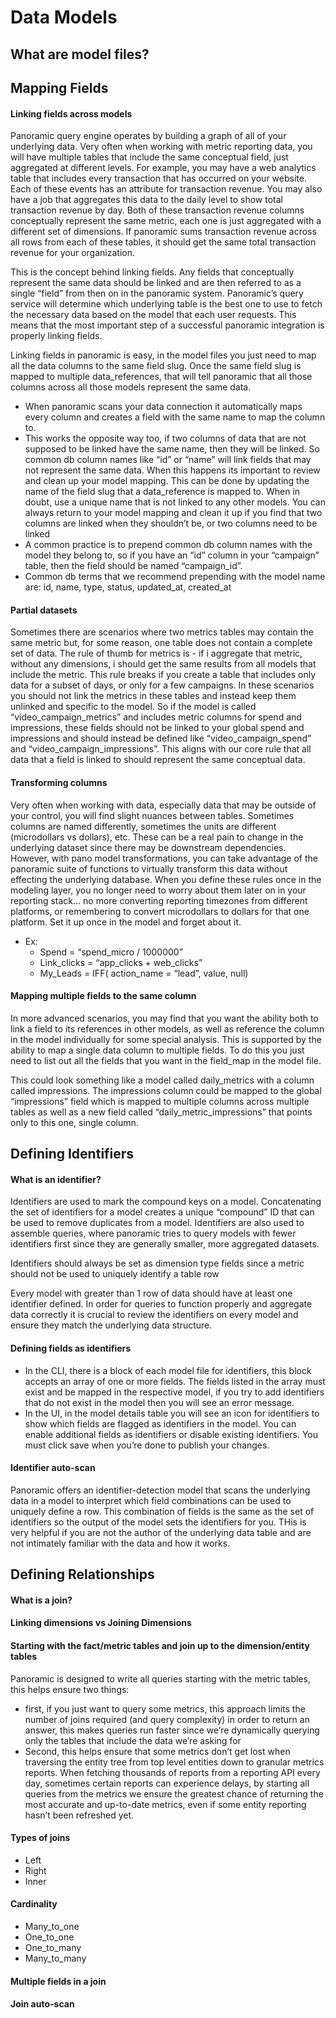 # Data Models

## What are model files?



## Mapping Fields

#### Linking fields across models

Panoramic query engine operates by building a graph of all of your underlying data. Very often when working with metric reporting data, you will have multiple tables that include the same conceptual field, just aggregated at different levels. For example, you may have a web analytics table that includes every transaction that has occurred on your website. Each of these events has an attribute for transaction revenue. You may also have a job that aggregates this data to the daily level to show total transaction revenue by day. Both of these transaction revenue columns conceptually represent the same metric, each one is just aggregated with a different set of dimensions. If panoramic sums transaction revenue across all rows from each of these tables, it should get the same total transaction revenue for your organization.

This is the concept behind linking fields. Any fields that conceptually represent the same data should be linked and are then referred to as a single “field” from then on in the panoramic system. Panoramic’s query service will determine which underlying table is the best one to use to fetch the necessary data based on the model that each user requests. This means that the most important step of a successful panoramic integration is properly linking fields.

Linking fields in panoramic is easy, in the model files you just need to map all the data columns to the same field slug. Once the same field slug is mapped to multiple data\_references, that will tell panoramic that all those columns across all those models represent the same data.

* When panoramic scans your data connection it automatically maps every column and creates a field with the same name to map the column to.
* This works the opposite way too, if two columns of data that are not supposed to be linked have the same name, then they will be linked. So common db column names like “id” or “name” will link fields that may not represent the same data. When this happens its important to review and clean up your model mapping. This can be done by updating the name of the field slug that a data\_reference is mapped to. When in doubt, use a unique name that is not linked to any other models. You can always return to your model mapping and clean it up if you find that two columns are linked when they shouldn’t be, or two columns need to be linked
* A common practice is to prepend common db column names with the model they belong to, so if you have an “id” column in your “campaign” table, then the field should be named “campaign\_id”.
* Common db terms that we recommend prepending with the model name are: id, name, type, status, updated\_at, created\_at

#### Partial datasets

Sometimes there are scenarios where two metrics tables may contain the same metric but, for some reason, one table does not contain a complete set of data. The rule of thumb for metrics is - if i aggregate that metric, without any dimensions, i should get the same results from all models that include the metric. This rule breaks if you create a table that includes only data for a subset of days, or only for a few campaigns. In these scenarios you should not link the metrics in these tables and instead keep them unlinked and specific to the model. So if the model is called “video\_campaign\_metrics” and includes metric columns for spend and impressions, these fields should not be linked to your global spend and impressions and should instead be defined like “video\_campaign\_spend” and “video\_campaign\_impressions”. This aligns with our core rule that all data that a field is linked to should represent the same conceptual data.

#### Transforming columns

Very often when working with data, especially data that may be outside of your control, you will find slight nuances between tables. Sometimes columns are named differently, sometimes the units are different \(microdollars vs dollars\), etc. These can be a real pain to change in the underlying dataset since there may be downstream dependencies. However, with pano model transformations, you can take advantage of the panoramic suite of functions to virtually transform this data without effecting the underlying database. When you define these rules once in the modeling layer, you no longer need to worry about them later on in your reporting stack… no more converting reporting timezones from different platforms, or remembering to convert microdollars to dollars for that one platform. Set it up once in the model and forget about it.

* Ex:
  * Spend = “spend\_micro / 1000000”
  * Link\_clicks = “app\_clicks + web\_clicks”
  * My\_Leads = IFF\( action\_name = “lead”, value, null\)

#### Mapping multiple fields to the same column

In more advanced scenarios, you may find that you want the ability both to link a field to its references in other models, as well as reference the column in the model individually for some special analysis. This is supported by the ability to map a single data column to multiple fields. To do this you just need to list out all the fields that you want in the field\_map in the model file.

This could look something like a model called daily\_metrics with a column called impressions. The impressions column could be mapped to the global “impressions” field which is mapped to multiple columns across multiple tables as well as a new field called “daily\_metric\_impressions” that points only to this one, single column.

## Defining Identifiers

#### What is an identifier?

Identifiers are used to mark the compound keys on a model. Concatenating the set of identifiers for a model creates a unique “compound” ID that can be used to remove duplicates from a model. Identifiers are also used to assemble queries, where panoramic tries to query models with fewer identifiers first since they are generally smaller, more aggregated datasets.

Identifiers should always be set as dimension type fields since a metric should not be used to uniquely identify a table row

Every model with greater than 1 row of data should have at least one identifier defined. In order for queries to function properly and aggregate data correctly it is crucial to review the identifiers on every model and ensure they match the underlying data structure.

#### Defining fields as identifiers

* In the CLI, there is a block of each model file for identifiers, this block accepts an array of one or more fields. The fields listed in the array must exist and be mapped in the respective model, if you try to add identifiers that do not exist in the model then you will see an error message.
* In the UI, in the model details table you will see an icon for identifiers to show which fields are flagged as identifiers in the model. You can enable additional fields as identifiers or disable existing identifiers. You must click save when you’re done to publish your changes.

#### Identifier auto-scan

Panoramic offers an identifier-detection model that scans the underlying data in a model to interpret which field combinations can be used to uniquely define a row. This combination of fields is the same as the set of identifiers so the output of the model sets the identifiers for you. THis is very helpful if you are not the author of the underlying data table and are not intimately familiar with the data and how it works.

## Defining Relationships

#### What is a join?

#### Linking dimensions vs Joining Dimensions

#### Starting with the fact/metric tables and join up to the dimension/entity tables

Panoramic is designed to write all queries starting with the metric tables, this helps ensure two things:

* first, if you just want to query some metrics, this approach limits the number of joins required \(and query complexity\) in order to return an answer, this makes queries run faster since we’re dynamically querying only the tables that include the data we’re asking for
* Second, this helps ensure that some metrics don’t get lost when traversing the entity tree from top level entities down to granular metrics reports. When fetching thousands of reports from a reporting API every day, sometimes certain reports can experience delays, by starting all queries from the metrics we ensure the greatest chance of returning the most accurate and up-to-date metrics, even if some entity reporting hasn’t been refreshed yet.

#### Types of joins

* Left
* Right
* Inner

#### Cardinality

* Many\_to\_one
* One\_to\_one
* One\_to\_many
* Many\_to\_many

#### Multiple fields in a join

#### Join auto-scan

